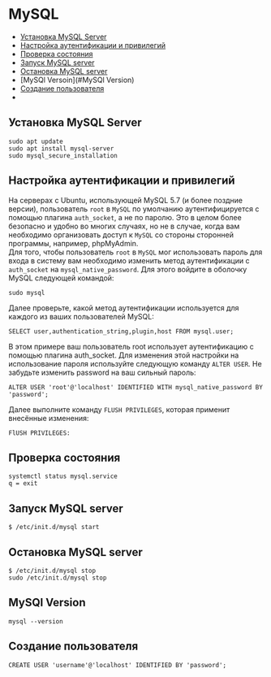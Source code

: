 # MySQL

- [Установка MySQL Server](#Установка-MySQL-Server)
- [Настройка аутентификации и привилегий](#Настройка-аутентификации-и-привилегий)
- [Проверка состояния](#Проверка-состояния)
- [Запуск MySQL server](#Запуск-MySQL-server)
- [Остановка MySQL server](#Остановка-MySQL-server)
- [MySQl Versoin](#MySQl Version)
- [Создание пользователя](#Создание-пользователя)
- [](#)

## Установка MySQL Server
```
sudo apt update
sudo apt install mysql-server
sudo mysql_secure_installation
```

## Настройка аутентификации и привилегий
На серверах с Ubuntu, использующей MySQL 5.7 (и более поздние версии), пользователь `root` в `MySQL` по умолчанию 
аутентифицируется с помощью плагина `auth_socket`, а не по паролю. Это в целом более безопасно и удобно во многих 
случаях, но не в случае, когда вам необходимо организовать доступ к `MySQL` со стороны сторонней программы, 
например, phpMyAdmin.  
Для того, чтобы пользователь `root` в `MySQL` мог использовать пароль для входа в систему вам необходимо изменить 
метод аутентификации с `auth_socket` на `mysql_native_password`. Для этого войдите в оболочку MySQL следующей командой:  
```
sudo mysql
```
Далее проверьте, какой метод аутентификации используется для каждого из ваших пользователей MySQL:
```mysql
SELECT user,authentication_string,plugin,host FROM mysql.user;
```
В этом примере ваш пользователь root использует аутентификацию с помощью плагина auth_socket. Для изменения этой 
настройки на использование пароля используйте следующую команду `ALTER USER`. Не забудьте изменить password на 
ваш сильный пароль:
```mysql
ALTER USER 'root'@'localhost' IDENTIFIED WITH mysql_native_password BY 'password';
```
Далее выполните команду `FLUSH PRIVILEGES`, которая применит внесённые изменения:
```mysql
FlUSH PRIVILEGES:
```

## Проверка состояния
```
systemctl status mysql.service
q = exit
```

## Запуск MySQL server
```
$ /etc/init.d/mysql start
```

## Остановка MySQL server
```
$ /etc/init.d/mysql stop
sudo /etc/init.d/mysql stop
```

## MySQl Version
```
mysql --version
```

## Создание пользователя
```
CREATE USER 'username'@'localhost' IDENTIFIED BY 'password';
```